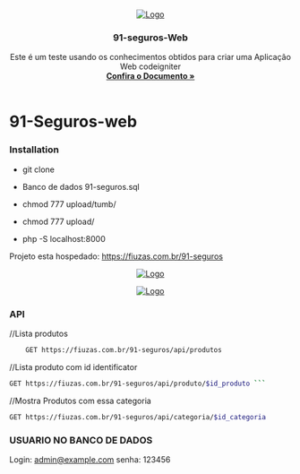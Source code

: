 
<!-- PROJECT LOGO -->
<br />
<p align="center">
  <a href="">
    <img src="git_imagem/logo.png" alt="Logo">
  </a>

  <h3 align="center">91-seguros-Web</h3>
</p>

  <p align="center">
    Este é um teste usando os conhecimentos obtidos para criar uma Aplicação Web codeigniter
    <br />
    <a href=""><strong>Confira o Documento »</strong></a>
    <br />
    <br />
  </p>


# 91-Seguros-web


### Installation

* git clone

* Banco de dados 91-seguros.sql

* chmod 777 upload/tumb/

* chmod 777 upload/

* php -S localhost:8000

Projeto esta hospedado: https://fiuzas.com.br/91-seguros


<p align="center">
  <a href="">
    <img src="git_imagem/1.png" alt="Logo">
  </a>
</p>

<p align="center">
  <a href="">
    <img src="git_imagem/2.png" alt="Logo">
  </a>
</p>

### API

//Lista produtos
```sh 
    GET https://fiuzas.com.br/91-seguros/api/produtos 
```

//Lista produto com id identificator
```sh 
GET https://fiuzas.com.br/91-seguros/api/produto/$id_produto ```
```

//Mostra Produtos com essa categoria
```sh
GET https://fiuzas.com.br/91-seguros/api/categoria/$id_categoria
```

### USUARIO NO BANCO DE DADOS
Login: admin@example.com
senha: 123456
###



